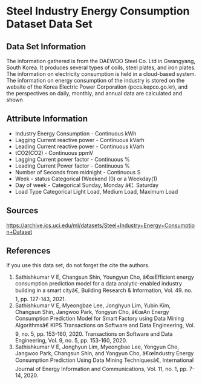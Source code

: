 # Steel Industry Energy Consumption Dataset Data Set

## Data Set Information
The information gathered is from the DAEWOO Steel Co. Ltd in Gwangyang, South Korea. It produces several types of coils, steel plates, and iron plates. The information on electricity consumption is held in a cloud-based system. The information on energy consumption of the industry is stored on the website of the Korea Electric Power Corporation (pccs.kepco.go.kr), and the perspectives on daily, monthly, and annual data are calculated and shown

## Attribute Information
- Industry Energy Consumption - Continuous kWh
- Lagging Current reactive power - Continuous kVarh
- Leading Current reactive power - Continuous kVarh
- tCO2(CO2) - Continuous ppmV
- Lagging Current power factor - Continuous %
- Leading Current Power factor - Continuous %
- Number of Seconds from midnight - Continuous S
- Week - status Categorical (Weekend (0) or a Weekday(1)
- Day of week - Categorical Sunday, Monday â€¦. Saturday
- Load Type Categorical Light Load, Medium Load, Maximum Load

## Sources
https://archive.ics.uci.edu/ml/datasets/Steel+Industry+Energy+Consumption+Dataset


## References
If you use this data set, do not forget the cite the authors. 

1. Sathishkumar V E, Changsun Shin, Youngyun Cho, â€œEfficient energy consumption prediction model for a data analytic-enabled industry building in a smart cityâ€, Building Research & Information, Vol. 49. no. 1, pp. 127-143, 2021.
2. Sathishkumar V E, Myeongbae Lee, Jonghyun Lim, Yubin Kim, Changsun Shin, Jangwoo Park, Yongyun Cho, â€œAn Energy Consumption Prediction Model for Smart Factory using Data Mining Algorithmsâ€ KIPS Transactions on Software and Data Engineering, Vol. 9, no. 5, pp. 153-160, 2020.
Transactions on Software and Data Engineering, Vol. 9, no. 5, pp. 153-160, 2020.
3. Sathishkumar V E, Jonghyun Lim, Myeongbae Lee, Yongyun Cho, Jangwoo Park, Changsun Shin, and Yongyun Cho, â€œIndustry Energy Consumption Prediction Using Data Mining Techniquesâ€, International Journal of Energy Information and Communications, Vol. 11, no. 1, pp. 7-14, 2020.